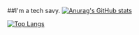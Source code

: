 
##I'm a tech savy. 
[![Anurag's GitHub stats](https://github-readme-stats.vercel.app/api?username=abhi-sriram&show_icons=true&theme=dark)](https://github.com/anuraghazra/github-readme-stats)

[![Top Langs](https://github-readme-stats.vercel.app/api/top-langs/?username=abhi-sriram)](https://github.com/anuraghazra/github-readme-stats)

